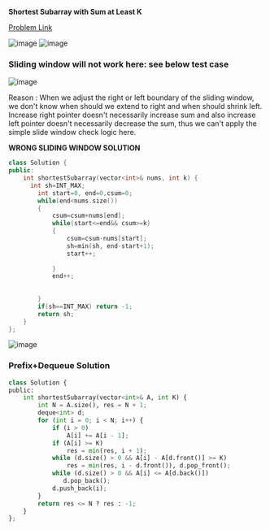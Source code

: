 __Shortest Subarray with Sum at Least K__ 

[Problem Link](https://leetcode.com/problems/shortest-subarray-with-sum-at-least-k)

![image](https://user-images.githubusercontent.com/51910127/134007144-a41e6364-edd4-4d6b-9806-2519d20dfea2.png)
![image](https://user-images.githubusercontent.com/51910127/134007188-2b994bcb-767d-460e-9270-d2055dacd382.png)


### __Sliding window will not work here: see below test case__
![image](https://user-images.githubusercontent.com/51910127/133998664-f0719769-c84f-4e93-a345-f63d58b05dad.png)

Reason :
When we adjust the right or left boundary of the sliding window, we don't know when should we extend to right and when should shrink left. Increase right pointer doesn't necessarily increase sum and also increase left pointer doesn't necessarily decrease the sum, thus we can't apply the simple slide window check logic here.


__WRONG SLIDING WINDOW SOLUTION__
```cpp
class Solution {
public:
    int shortestSubarray(vector<int>& nums, int k) {
      int sh=INT_MAX;
        int start=0, end=0,csum=0;
        while(end<nums.size())
        {
            csum=csum+nums[end];
            while(start<=end&& csum>=k)
            {
                csum=csum-nums[start];
                sh=min(sh, end-start+1);
                start++;
                
            }
            end++;
            
            
        }
        if(sh==INT_MAX) return -1;
        return sh;
    }
};


```
![image](https://user-images.githubusercontent.com/51910127/134566445-9ec64ae5-8de4-41b5-8e0e-2e9a005e8502.png)

### __Prefix+Dequeue Solution__
```py
class Solution {
public:
    int shortestSubarray(vector<int>& A, int K) {
        int N = A.size(), res = N + 1;
        deque<int> d;
        for (int i = 0; i < N; i++) {
            if (i > 0)
                A[i] += A[i - 1];
            if (A[i] >= K)
                res = min(res, i + 1);
            while (d.size() > 0 && A[i] - A[d.front()] >= K)
                res = min(res, i - d.front()), d.pop_front();
            while (d.size() > 0 && A[i] <= A[d.back()])
               d.pop_back();
            d.push_back(i);
        }
        return res <= N ? res : -1;
    }
};
```

